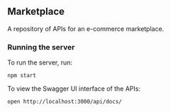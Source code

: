 ## Marketplace
A repository of APIs for an e-commerce marketplace.
### Running the server
To run the server, run:

```
npm start
```

To view the Swagger UI interface of the APIs:

```
open http://localhost:3000/api/docs/
```